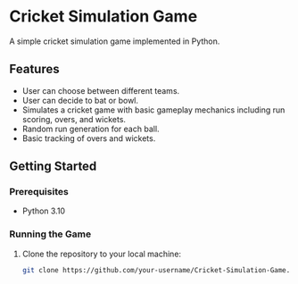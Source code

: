 # Cricket Simulation Game

A simple cricket simulation game implemented in Python.

## Features
- User can choose between different teams.
- User can decide to bat or bowl.
- Simulates a cricket game with basic gameplay mechanics including run scoring, overs, and wickets.
- Random run generation for each ball.
- Basic tracking of overs and wickets.

## Getting Started

### Prerequisites
- Python 3.10

### Running the Game
1. Clone the repository to your local machine:
   ```bash
   git clone https://github.com/your-username/Cricket-Simulation-Game.git
